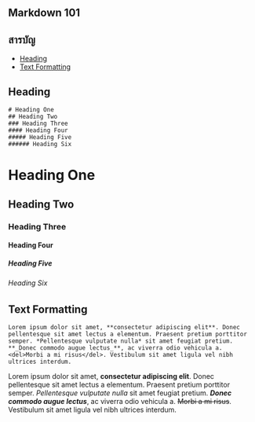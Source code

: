 ## Markdown 101

## สารบัญ
- [Heading](#heading)
- [Text Formatting](#text-formatting)

## Heading
```
# Heading One
## Heading Two
### Heading Three
#### Heading Four
##### Heading Five
###### Heading Six
```
# Heading One
## Heading Two
### Heading Three
#### Heading Four
##### Heading Five
###### Heading Six

## Text Formatting
```
Lorem ipsum dolor sit amet, **consectetur adipiscing elit**. Donec pellentesque sit amet lectus a elementum. Praesent pretium porttitor semper. *Pellentesque vulputate nulla* sit amet feugiat pretium. **_Donec commodo augue lectus_**, ac viverra odio vehicula a. <del>Morbi a mi risus</del>. Vestibulum sit amet ligula vel nibh ultrices interdum.
```

Lorem ipsum dolor sit amet, **consectetur adipiscing elit**. Donec pellentesque sit amet lectus a elementum. Praesent pretium porttitor semper. *Pellentesque vulputate nulla* sit amet feugiat pretium. **_Donec commodo augue lectus_**, ac viverra odio vehicula a. <del>Morbi a mi risus</del>. Vestibulum sit amet ligula vel nibh ultrices interdum.